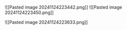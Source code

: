 ![[Pasted image 20241124223442.png]]
![[Pasted image 20241124223450.png]]

![[Pasted image 20241124223633.png]]